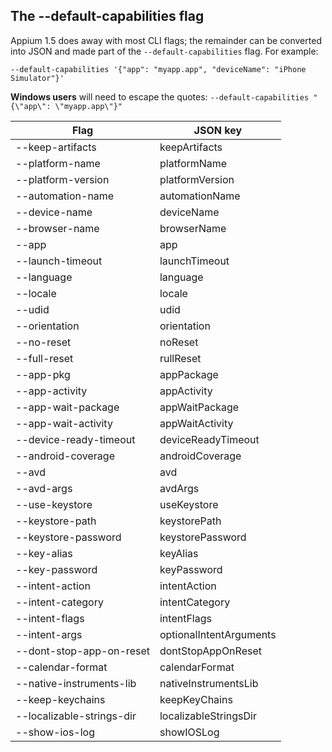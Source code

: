## The --default-capabilities flag

Appium 1.5 does away with most CLI flags; the remainder can be converted into JSON and made part of the `--default-capabilities` flag. For example:

```
--default-capabilities '{"app": "myapp.app", "deviceName": "iPhone Simulator"}'
```

**Windows users** will need to escape the quotes: `--default-capabilities "{\"app\": \"myapp.app\"}"`



| Flag                      | JSON key                |
|---------------------------|-------------------------|
| --keep-artifacts          | keepArtifacts           |
| --platform-name           | platformName            |
| --platform-version        | platformVersion         |
| --automation-name         | automationName          |
| --device-name             | deviceName              |
| --browser-name            | browserName             |
| --app                     | app                     |
| --launch-timeout          | launchTimeout           |
| --language                | language                |
| --locale                  | locale                  |
| --udid                    | udid                    |
| --orientation             | orientation             |
| --no-reset                | noReset                 |
| --full-reset              | rullReset               |
| --app-pkg                 | appPackage              |
| --app-activity            | appActivity             |
| --app-wait-package        | appWaitPackage          |
| --app-wait-activity       | appWaitActivity         |
| --device-ready-timeout    | deviceReadyTimeout      |
| --android-coverage        | androidCoverage         | 
| --avd                     | avd                     |
| --avd-args                | avdArgs                 |
| --use-keystore            | useKeystore             |
| --keystore-path           | keystorePath            |
| --keystore-password       | keystorePassword        |
| --key-alias               | keyAlias                |
| --key-password            | keyPassword             |
| --intent-action           | intentAction            |
| --intent-category         | intentCategory          |
| --intent-flags            | intentFlags             |
| --intent-args             | optionalIntentArguments |
| --dont-stop-app-on-reset  | dontStopAppOnReset      |
| --calendar-format         | calendarFormat          |
| --native-instruments-lib  | nativeInstrumentsLib    |
| --keep-keychains          | keepKeyChains           |
| --localizable-strings-dir | localizableStringsDir   |
| --show-ios-log            | showIOSLog              |
